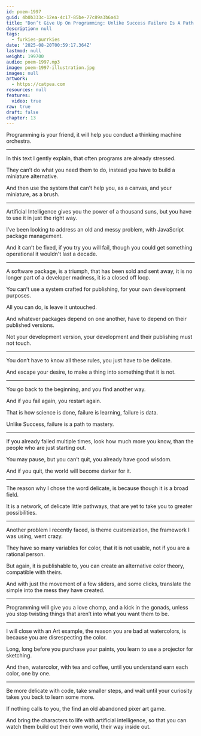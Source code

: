 ```yaml
---
id: poem-1997
guid: 4b0b333c-12ea-4c17-85be-77c89a3b6a43
title: "Don’t Give Up On Programming: Unlike Success Failure Is A Path To Mastery"
description: null
tags:
  - furkies-purrkies
date: '2025-08-20T00:59:17.364Z'
lastmod: null
weight: 199700
audio: poem-1997.mp3
image: poem-1997-illustration.jpg
images: null
artwork:
  - https://catpea.com
resources: null
features:
  video: true
raw: true
draft: false
chapter: 13
---
```


Programming is your friend,
it will help you conduct a thinking machine orchestra.

---

In this text I gently explain,
that often programs are already stressed.

They can’t do what you need them to do,
instead you have to build a miniature alternative.

And then use the system that can’t help you,
as a canvas, and your miniature, as a brush.

---

Artificial Intelligence gives you the power of a thousand suns,
but you have to use it in just the right way.

I’ve been looking to address an old and messy problem,
with JavaScript package management.

And it can’t be fixed, if you try you will fail,
though you could get something operational it wouldn't last a decade.

---

A software package, is a triumph, that has been sold and sent away,
it is no longer part of a developer madness, it is a closed off loop.

You can’t use a system crafted for publishing,
for your own development purposes.

All you can do,
is leave it untouched.

And whatever packages depend on one another,
have to depend on their published versions.

Not your development version,
your development and their publishing must not touch.

---

You don’t have to know all these rules,
you just have to be delicate.

And escape your desire,
to make a thing into something that it is not.

---

You go back to the beginning,
and you find another way.

And if you fail again,
you restart again.

That is how science is done,
failure is learning, failure is data.

Unlike Success,
failure is a path to mastery.

---

If you already failed multiple times,
look how much more you know, than the people who are just starting out.

You may pause, but you can’t quit,
you already have good wisdom.

And if you quit,
the world will become darker for it.

---

The reason why I chose the word delicate,
is because though it is a broad field.

It is a network, of delicate little pathways,
that are yet to take you to greater possibilities.

---

Another problem I recently faced, is theme customization,
the framework I was using, went crazy.

They have so many variables for color,
that it is not usable, not if you are a rational person.

But again, it is publishable to,
you can create an alternative color theory, compatible with theirs.

And with just the movement of a few sliders,
and some clicks, translate the simple into the mess they have created.

---

Programming will give you a love chomp, and a kick in the gonads,
unless you stop twisting things that aren’t into what you want them to be.

---

I will close with an Art example, the reason you are bad at watercolors,
is because you are disrespecting the color.

Long, long before you purchase your paints,
you learn to use a projector for sketching.

And then, watercolor, with tea and coffee,
until you understand earn each color, one by one.

---

Be more delicate with code, take smaller steps,
and wait until your curiosity takes you back to learn some more.

If nothing calls to you,
the find an old abandoned pixer art game.

And bring the characters to life with artificial intelligence,
so that you can watch them build out their own world, their way inside out.
